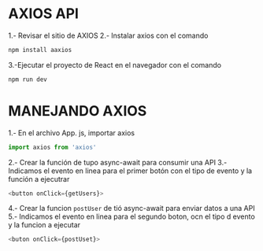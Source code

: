 # AXIOS API
1.- Revisar el sitio de AXIOS
2.- Instalar axios con el comando
```sh
npm install aaxios
```
3.-Ejecutar el proyecto de React en el navegador con el comando 
```sh
npm run dev
```

# MANEJANDO AXIOS
1.- En el archivo App. js, importar axios
```javascript
import axios from 'axios'
```
2.- Crear la función de tupo async-await para consumir una API
3.- Indicamos el evento en linea para el primer botón con  el tipo de evento y la función a ejecutrar 
```javascript
<button onClick={getUsers}>
```
4.- Crear la funcion `postUser` de tió async-await para enviar datos a una API
5.- Indicamos el evento en linea para el segundo boton, ocn el tipo d evento y la funcion a ejecutar
```javascript
<buton onClick={postUset}>
```